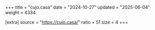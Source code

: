 +++
title = "cujo.casa"
date = "2024-10-27"
updated = "2025-06-04"
weight = 4334

[extra]
source = "https://cujo.casa/"
ratio = 51
size = 4
+++
